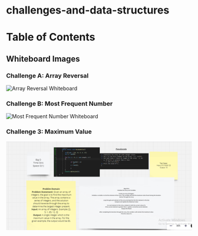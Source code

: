 # challenges-and-data-structures

# Table of Contents

## Whiteboard Images

### Challenge A: Array Reversal
![Array Reversal Whiteboard](./assest/S-1.PNG)

### Challenge B: Most Frequent Number
![Most Frequent Number Whiteboard](./assest/S-2.PNG) 

### Challenge 3: Maximum Value
![Maximum Value](./whiteboard-challenges/assest/C3.PNG) 